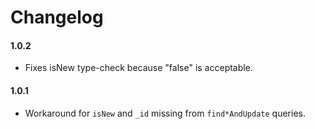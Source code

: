 # Changelog

#### 1.0.2

- Fixes isNew type-check because "false" is acceptable.

#### 1.0.1

- Workaround for `isNew` and `_id` missing from `find*AndUpdate` queries.
